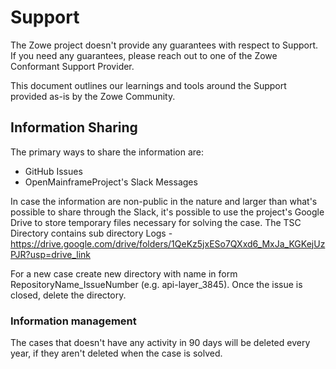 # Support

The Zowe project doesn't provide any guarantees with respect to Support. If you need any guarantees, please reach out to one of the Zowe Conformant Support Provider. 

This document outlines our learnings and tools around the Support provided as-is by the Zowe Community. 

## Information Sharing

The primary ways to share the information are:
- GitHub Issues
- OpenMainframeProject's Slack Messages

In case the information are non-public in the nature and larger than what's possible to share through the Slack, it's possible to use the project's Google Drive to store temporary files necessary for solving the case. The TSC Directory contains sub directory Logs - https://drive.google.com/drive/folders/1QeKz5jxESo7QXxd6_MxJa_KGKejUzPJR?usp=drive_link 

For a new case create new directory with name in form RepositoryName_IssueNumber (e.g. api-layer_3845). Once the issue is closed, delete the directory. 

### Information management

The cases that doesn't have any activity in 90 days will be deleted every year, if they aren't deleted when the case is solved.
